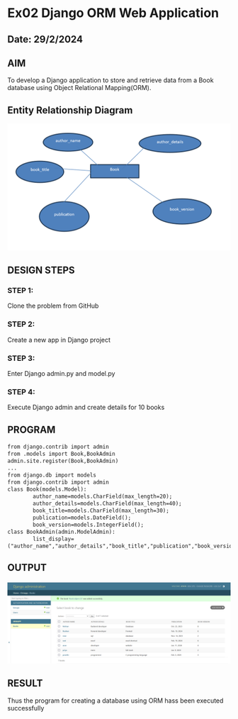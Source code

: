 # Ex02 Django ORM Web Application
## Date: 29/2/2024
## AIM
To develop a Django application to store and retrieve data from a Book database using Object Relational Mapping(ORM).
## Entity Relationship Diagram
![Alt text](<Screenshot 2024-02-29 134357.png>)
## DESIGN STEPS
### STEP 1:
Clone the problem from GitHub
### STEP 2:
Create a new app in Django project
### STEP 3:
Enter Django admin.py and model.py
### STEP 4:
Execute Django admin and create details for 10 books
## PROGRAM
~~~
from django.contrib import admin
from .models import Book,BookAdmin
admin.site.register(Book,BookAdmin)
...
from django.db import models
from django.contrib import admin
class Book(models.Model):
        author_name=models.CharField(max_length=20);
        author_details=models.CharField(max_length=40);
        book_title=models.CharField(max_length=30);
        publication=models.DateField();
        book_version=models.IntegerField();
class BookAdmin(admin.ModelAdmin):
        list_display=("author_name","author_details","book_title","publication","book_version");        
~~~
## OUTPUT
![Alt text](<Screenshot 2024-02-29 140713.png>)
## RESULT
Thus the program for creating a database using ORM hass been executed successfully
